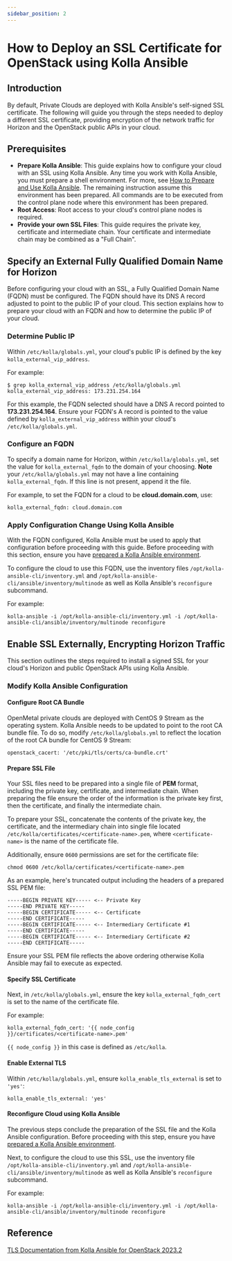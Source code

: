 ```yaml
---
sidebar_position: 2
---
```

# How to Deploy an SSL Certificate for OpenStack using Kolla Ansible

## Introduction

By default, Private Clouds are deployed with Kolla Ansible's self-signed SSL
certificate. The following will guide you through the steps needed to deploy a
different SSL certificate, providing encryption of the network traffic for
Horizon and the OpenStack public APIs in your cloud.

## Prerequisites

- **Prepare Kolla Ansible**: This guide explains how to configure your
    cloud with an SSL using Kolla Ansible. Any time you work with Kolla
    Ansible, you must prepare a shell environment. For more, see
    [How to Prepare and Use Kolla Ansible](./prepare-kolla-ansible).
    The remaining instruction assume this environment has been prepared.
    All commands are to be executed from the control plane node where
    this environment has been prepared.
- **Root Access**: Root access to your cloud's control plane nodes is
    required.
- **Provide your own SSL Files**: This guide requires the private key,
    certificate and intermediate chain. Your certificate and
    intermediate chain may be combined as a "Full Chain".

## Specify an External Fully Qualified Domain Name for Horizon

Before configuring your cloud with an SSL, a Fully Qualified Domain Name
(FQDN) must be configured. The FQDN should have its DNS A record
adjusted to point to the public IP of your cloud. This section explains
how to prepare your cloud with an FQDN and how to determine the public
IP of your cloud.

### Determine Public IP

Within `/etc/kolla/globals.yml`, your cloud's public IP is defined by
the key `kolla_external_vip_address`.

For example:

    $ grep kolla_external_vip_address /etc/kolla/globals.yml
    kolla_external_vip_address: 173.231.254.164

For this example, the FQDN selected should have a DNS A record pointed
to **173.231.254.164**. Ensure your FQDN's A record is pointed to the
value defined by `kolla_external_vip_address` within your cloud's
`/etc/kolla/globals.yml`.

### Configure an FQDN

To specify a domain name for Horizon, within `/etc/kolla/globals.yml`,
set the value for `kolla_external_fqdn` to the domain of your choosing.
**Note** your `/etc/kolla/globals.yml` may not have a line containing
`kolla_external_fqdn`. If this line is not present, append it the file.

For example, to set the FQDN for a cloud to be **cloud.domain.com**,
use:

    kolla_external_fqdn: cloud.domain.com

### Apply Configuration Change Using Kolla Ansible

With the FQDN configured, Kolla Ansible must be used to apply that configuration
before proceeding with this guide. Before proceeding with this section, ensure
you have [prepared a Kolla Ansible environment](./prepare-kolla-ansible).

To configure the cloud to use this FQDN, use the inventory files
`/opt/kolla-ansible-cli/inventory.yml` and `/opt/kolla-ansible-cli/ansible/inventory/multinode` as well as Kolla Ansible's
`reconfigure` subcommand.

For example:

    kolla-ansible -i /opt/kolla-ansible-cli/inventory.yml -i /opt/kolla-ansible-cli/ansible/inventory/multinode reconfigure

## Enable SSL Externally, Encrypting Horizon Traffic

This section outlines the steps required to install a signed SSL for
your cloud's Horizon and public OpenStack APIs using Kolla Ansible.

### Modify Kolla Ansible Configuration

#### Configure Root CA Bundle

OpenMetal private clouds are deployed with CentOS 9 Stream as the operating
system. Kolla Ansible needs to be updated to point to the root CA bundle file.
To do so, modify `/etc/kolla/globals.yml` to reflect the location of the root CA
bundle for CentOS 9 Stream:

    openstack_cacert: '/etc/pki/tls/certs/ca-bundle.crt'

#### Prepare SSL File

Your SSL files need to be prepared into a single file of **PEM** format,
including the private key, certificate, and intermediate chain. When
preparing the file ensure the order of the information is the private
key first, then the certificate, and finally the intermediate chain.

To prepare your SSL, concatenate the contents of the private key, the
certificate, and the intermediary chain into single file located
`/etc/kolla/certificates/<certificate-name>.pem`, where
`<certificate-name>` is the name of the certificate file.

Additionally, ensure `0600` permissions are set for the certificate
file:

    chmod 0600 /etc/kolla/certificates/<certificate-name>.pem

As an example, here's truncated output including the headers of a
prepared SSL PEM file:

    -----BEGIN PRIVATE KEY----- <-- Private Key
    -----END PRIVATE KEY-----
    -----BEGIN CERTIFICATE----- <-- Certificate
    -----END CERTIFICATE-----
    -----BEGIN CERTIFICATE----- <-- Intermediary Certificate #1
    -----END CERTIFICATE-----
    -----BEGIN CERTIFICATE----- <-- Intermediary Certificate #2
    -----END CERTIFICATE-----

Ensure your SSL PEM file reflects the above ordering otherwise Kolla
Ansible may fail to execute as expected.

#### Specify SSL Certificate

Next, in `/etc/kolla/globals.yml`, ensure the key `kolla_external_fqdn_cert` is
set to the name of the certificate file.

For example:

    kolla_external_fqdn_cert: '{{ node_config }}/certificates/<certificate-name>.pem'

`{{ node_config }}` in this case is defined as `/etc/kolla`.

#### Enable External TLS

Within `/etc/kolla/globals.yml`, ensure `kolla_enable_tls_external` is
set to `'yes'`:

    kolla_enable_tls_external: 'yes'

#### Reconfigure Cloud using Kolla Ansible

The previous steps conclude the preparation of the SSL file and the
Kolla Ansible configuration. Before proceeding with this step, ensure
you have [prepared a Kolla Ansible environment](./prepare-kolla-ansible).

Next, to configure the cloud to use this SSL, use the inventory file
`/opt/kolla-ansible-cli/inventory.yml` and `/opt/kolla-ansible-cli/ansible/inventory/multinode` as well as Kolla Ansible's
`reconfigure` subcommand.

For example:

    kolla-ansible -i /opt/kolla-ansible-cli/inventory.yml -i /opt/kolla-ansible-cli/ansible/inventory/multinode reconfigure

## Reference

[TLS Documentation from Kolla Ansible for OpenStack 2023.2](https://docs.openstack.org/kolla-ansible/2023.2/admin/tls.html)
